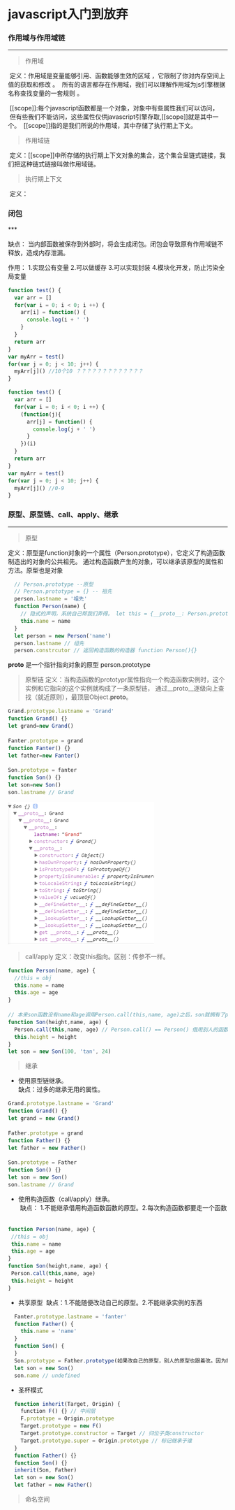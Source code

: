# javascript入门到放弃  
### 作用域与作用域链
***

> 作用域  

  定义：作用域是变量能够引用、函数能够生效的区域 ，它限制了你对内存空间上值的获取和修改 。
  所有的语言都存在作用域，我们可以理解作用域为js引擎根据名称查找变量的一套规则 。
  
  [[scope]]:每个javascript函数都是一个对象，对象中有些属性我们可以访问，
  但有些我们不能访问，这些属性仅供javascript引擎存取,[[scope]]就是其中一个。
  [[scope]]指的是我们所说的作用域，其中存储了执行期上下文。 
  
> 作用域链

  定义：[[scope]]中所存储的执行期上下文对象的集合，这个集合呈链式链接，我们把这种链式链接叫做作用域链。
  
> 执行期上下文  

  定义：

### 闭包  
***  

缺点： 当内部函数被保存到外部时，将会生成闭包。闭包会导致原有作用域链不释放，造成内存泄漏。

作用： 1.实现公有变量 2.可以做缓存 3.可以实现封装 4.模块化开发，防止污染全局变量  

```js
function test() {
  var arr = []
  for(var i = 0; i < 0; i ++) {
    arr[i] = function() {
      console.log(i + ' ')
    }
  }
  return arr
}
var myArr = test()
for(var j = 0; j < 10; j++) {
  myArr[j]() //10个10 ？？？？？？？？？？？？？
}
```

```js
function test() {
  var arr = []
  for(var i = 0; i < 0; i ++) {
    (function(j){
      arr[j] = function() {
        console.log(j + ' ')
      }
    })(i)
  }
  return arr
}
var myArr = test()
for(var j = 0; j < 10; j++) {
  myArr[j]() //0-9
}
```

### 原型、原型链、call、apply、继承  
***

> 原型

定义：原型是function对象的一个属性（Person.prototype），它定义了构造函数制造出的对象的公共祖先。
通过构造函数产生的对象，可以继承该原型的属性和方法。原型也是对象

```js
  // Person.prototype --原型
  // Person.prototype = {} -- 祖先
  person.lastname = '祖先'
  function Person(name) {
    // 隐式的声明，系统自己帮我们弄得。 let this = {__proto__: Person.prototype}
    this.name = name
  }
  let person = new Person('name')
  person.lastname // 组先
  person.constrcutor // 返回构造函数的构造器 function Person(){}
```
__proto__ 是一个指针指向对象的原型 person.prototype

> 原型链
定义：当构造函数的prototypr属性指向一个构造函数实例时，这个实例和它指向的这个实例就构成了一条原型链，
通过__proto__逐级向上查找（就近原则），最顶层Object.__proto__。

```js
Grand.prototype.lastname = 'Grand'
function Grand() {}
let grand=new Grand()

Fanter.prototype = grand
function Fanter() {}
let father=new Fanter()

Son.prototype = fanter
function Son() {}
let son=new Son()
son.lastname // Grand
```

![Alt text](原型链.png)

> call/apply
定义：改变this指向。区别：传参不一样。
```js
function Person(name, age) {
  //this = obj
  this.name = name
  this.age = age
}

// 本来son函数没有name和age调用Person.call(this,name, age)之后，son就拥有了person的功能
function Son(height,name, age) {
  Person.call(this,name, age) // Person.call() == Person() 借用别人的函数实现自己的功能 obj = {name:'tan',age:24,height:122}
  this.height = height
}
let son = new Son(100, 'tan', 24)
```
> 继承  
- 使用原型链继承。  
  缺点：过多的继承无用的属性。
 ```js
Grand.prototype.lastname = 'Grand'
function Grand() {}
let grand = new Grand()

Father.prototype = grand
function Father() {}
let father = new Father()

Son.prototype = Father
function Son() {}
let son = new Son()
son.lastname // Grand
 ```
- 使用构造函数（call/apply）继承。  
  缺点： 1.不能继承借用构造函数函数的原型。2.每次构造函数都要走一个函数  
 ```js
 function Person(name, age) {
  //this = obj
  this.name = name
  this.age = age
}
function Son(height,name, age) {
  Person.call(this,name, age)
  this.height = height
}
 ```
- 共享原型
  缺点：1.不能随便改动自己的原型。2.不能继承实例的东西
```js
  Fanter.prototype.lastname = 'fanter'
  function Father() {
    this.name = 'name'
  }
  function Son() {
  }
  Son.prototype = Father.prototype(如果改自己的原型，别人的原型也跟着改。因为指向同一个空间)
  let son = new Son()
  son.name // undefined
```
- 圣杯模式
```js
  function inherit(Target, Origin) {
    function F() {} // 中间层  
    F.prototype = Origin.prototype
    Target.prototype = new F()
    Target.prototype.constructor = Target // 归位子类constructor
    Target.prototype.super = Origin.prototype // 标记继承于谁
  }
  function Father() {}
  function Son() {}
  inherit(Son, Father)
  let son = new Son()
  let father = new Father()
```
> 命名空间
